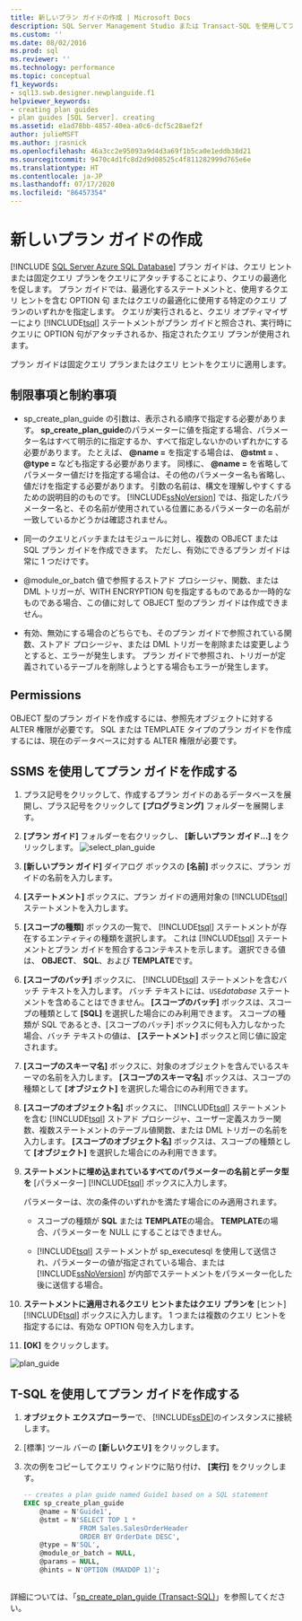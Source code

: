 ```yaml
---
title: 新しいプラン ガイドの作成 | Microsoft Docs
description: SQL Server Management Studio または Transact-SQL を使用してプラン ガイドを作成する方法について説明します。 プラン ガイドによって固定クエリ プランとクエリ ヒントがクエリに適用されます。
ms.custom: ''
ms.date: 08/02/2016
ms.prod: sql
ms.reviewer: ''
ms.technology: performance
ms.topic: conceptual
f1_keywords:
- sql13.swb.designer.newplanguide.f1
helpviewer_keywords:
- creating plan guides
- plan guides [SQL Server]. creating
ms.assetid: e1ad78bb-4857-40ea-a0c6-dcf5c28aef2f
author: julieMSFT
ms.author: jrasnick
ms.openlocfilehash: 46a3cc2e95093a9d4d3a69f1b5ca0e1eddb38d21
ms.sourcegitcommit: 9470c4d1fc8d2d9d08525c4f811282999d765e6e
ms.translationtype: HT
ms.contentlocale: ja-JP
ms.lasthandoff: 07/17/2020
ms.locfileid: "86457354"
---
```

# <a name="create-a-new-plan-guide"></a>新しいプラン ガイドの作成
[!INCLUDE [SQL Server Azure SQL Database](../../includes/applies-to-version/sql-asdb.md)]
プラン ガイドは、クエリ ヒントまたは固定クエリ プランをクエリにアタッチすることにより、クエリの最適化を促します。 プラン ガイドでは、最適化するステートメントと、使用するクエリ ヒントを含む OPTION 句 またはクエリの最適化に使用する特定のクエリ プランのいずれかを指定します。 クエリが実行されると、クエリ オプティマイザーにより [!INCLUDE[tsql](../../includes/tsql-md.md)] ステートメントがプラン ガイドと照合され、実行時にクエリに OPTION 句がアタッチされるか、指定されたクエリ プランが使用されます。  

プラン ガイドは固定クエリ プランまたはクエリ ヒントをクエリに適用します。
  
##  <a name="limitations-and-restrictions"></a><a name="Restrictions"></a> 制限事項と制約事項  
-   sp_create_plan_guide の引数は、表示される順序で指定する必要があります。 **sp_create_plan_guide**のパラメーターに値を指定する場合、パラメーター名はすべて明示的に指定するか、すべて指定しないかのいずれかにする必要があります。 たとえば、 **@name =** を指定する場合は、 **@stmt =** 、 **@type =** なども指定する必要があります。 同様に、 **@name =** を省略してパラメーター値だけを指定する場合は、その他のパラメーター名も省略し、値だけを指定する必要があります。 引数の名前は、構文を理解しやすくするための説明目的のものです。 [!INCLUDE[ssNoVersion](../../includes/ssnoversion-md.md)] では、指定したパラメーター名と、その名前が使用されている位置にあるパラメーターの名前が一致しているかどうかは確認されません。  
  
-   同一のクエリとバッチまたはモジュールに対し、複数の OBJECT または SQL プラン ガイドを作成できます。 ただし、有効にできるプラン ガイドは常に 1 つだけです。  
  
-   @module_or_batch 値で参照するストアド プロシージャ、関数、または DML トリガーが、WITH ENCRYPTION 句を指定するものであるか一時的なものである場合、この値に対して OBJECT 型のプラン ガイドは作成できません。  
  
-   有効、無効にする場合のどちらでも、そのプラン ガイドで参照されている関数、ストアド プロシージャ、または DML トリガーを削除または変更しようとすると、エラーが発生します。 プラン ガイドで参照され、トリガーが定義されているテーブルを削除しようとする場合もエラーが発生します。  

##  <a name="permissions"></a><a name="Permissions"></a> Permissions  
 OBJECT 型のプラン ガイドを作成するには、参照先オブジェクトに対する ALTER 権限が必要です。 SQL または TEMPLATE タイプのプラン ガイドを作成するには、現在のデータベースに対する ALTER 権限が必要です。  
  
##  <a name="create-a-plan-guide-using-ssms"></a><a name="SSMSProcedure"></a> SSMS を使用してプラン ガイドを作成する  
1.  プラス記号をクリックして、作成するプラン ガイドのあるデータベースを展開し、プラス記号をクリックして **[プログラミング]** フォルダーを展開します。  
  
2.  **[プラン ガイド]** フォルダーを右クリックし、 **[新しいプラン ガイド...]** をクリックします。 ![select_plan_guide](../../relational-databases/performance/media/select-plan-guide.png)
  
3.  **[新しいプラン ガイド]** ダイアログ ボックスの **[名前]** ボックスに、プラン ガイドの名前を入力します。  
  
4.  **[ステートメント]** ボックスに、プラン ガイドの適用対象の [!INCLUDE[tsql](../../includes/tsql-md.md)] ステートメントを入力します。  
  
5.  **[スコープの種類]** ボックスの一覧で、 [!INCLUDE[tsql](../../includes/tsql-md.md)] ステートメントが存在するエンティティの種類を選択します。 これは [!INCLUDE[tsql](../../includes/tsql-md.md)] ステートメントとプラン ガイドを照合するコンテキストを示します。 選択できる値は、 **OBJECT**、 **SQL**、および **TEMPLATE**です。  
  
6.  **[スコープのバッチ]** ボックスに、 [!INCLUDE[tsql](../../includes/tsql-md.md)] ステートメントを含むバッチ テキストを入力します。 バッチ テキストには、`USE`*database* ステートメントを含めることはできません。 **[スコープのバッチ]** ボックスは、スコープの種類として **[SQL]** を選択した場合にのみ利用できます。 スコープの種類が SQL であるとき、[スコープのバッチ] ボックスに何も入力しなかった場合、バッチ テキストの値は、 **[ステートメント]** ボックスと同じ値に設定されます。  
  
7.  **[スコープのスキーマ名]** ボックスに、対象のオブジェクトを含んでいるスキーマの名前を入力します。 **[スコープのスキーマ名]** ボックスは、スコープの種類として **[オブジェクト]** を選択した場合にのみ利用できます。  
  
8.  **[スコープのオブジェクト名]** ボックスに、 [!INCLUDE[tsql](../../includes/tsql-md.md)] ステートメントを含む [!INCLUDE[tsql](../../includes/tsql-md.md)] ストアド プロシージャ、ユーザー定義スカラー関数、複数ステートメントのテーブル値関数、または DML トリガーの名前を入力します。 **[スコープのオブジェクト名]** ボックスは、スコープの種類として **[オブジェクト]** を選択した場合にのみ利用できます。  
  
9. **ステートメントに埋め込まれているすべてのパラメーターの名前とデータ型を** [パラメーター] [!INCLUDE[tsql](../../includes/tsql-md.md)] ボックスに入力します。  
  
   パラメーターは、次の条件のいずれかを満たす場合にのみ適用されます。  
  
   -   スコープの種類が **SQL** または **TEMPLATE**の場合。 **TEMPLATE**の場合、パラメーターを NULL にすることはできません。  
  
   -   [!INCLUDE[tsql](../../includes/tsql-md.md)] ステートメントが sp_executesql を使用して送信され、パラメーターの値が指定されている場合、または [!INCLUDE[ssNoVersion](../../includes/ssnoversion-md.md)] が内部でステートメントをパラメーター化した後に送信する場合。  
  
10. **ステートメントに適用されるクエリ ヒントまたはクエリ プランを** [ヒント] [!INCLUDE[tsql](../../includes/tsql-md.md)] ボックスに入力します。 1 つまたは複数のクエリ ヒントを指定するには、有効な OPTION 句を入力します。  
  
11. **[OK]** をクリックします。  

![plan_guide](../../relational-databases/performance/media/plan-guide.png)  

##  <a name="create-a-plan-guide-using-t-sql"></a><a name="TsqlProcedure"></a> T-SQL を使用してプラン ガイドを作成する  
1.  **オブジェクト エクスプローラー**で、 [!INCLUDE[ssDE](../../includes/ssde-md.md)]のインスタンスに接続します。  
  
2.  [標準] ツール バーの **[新しいクエリ]** をクリックします。  
  
3.  次の例をコピーしてクエリ ウィンドウに貼り付け、 **[実行]** をクリックします。  
  
    ```sql  
    -- creates a plan guide named Guide1 based on a SQL statement  
    EXEC sp_create_plan_guide   
        @name = N'Guide1',   
        @stmt = N'SELECT TOP 1 *   
                  FROM Sales.SalesOrderHeader   
                  ORDER BY OrderDate DESC',   
        @type = N'SQL',  
        @module_or_batch = NULL,   
        @params = NULL,   
        @hints = N'OPTION (MAXDOP 1)';  
  
    ```  

詳細については、「[sp_create_plan_guide &#40;Transact-SQL&#41;](../../relational-databases/system-stored-procedures/sp-create-plan-guide-transact-sql.md)」を参照してください。  

  
